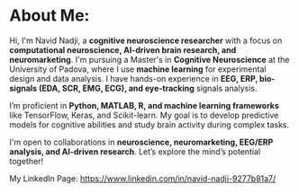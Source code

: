 #  About Me:

Hi, I'm Navid Nadji, a **cognitive neuroscience researcher** with a focus on **computational neuroscience, AI-driven brain research, and neuromarketing**. I'm pursuing a Master's in **Cognitive Neuroscience** at the University of Padova, where I use **machine learning** for experimental design and data analysis.
I have hands-on experience in **EEG, ERP, bio-signals (EDA, SCR, EMG, ECG), and eye-tracking** signals analysis.



I’m proficient in **Python, MATLAB, R, and machine learning frameworks** like TensorFlow, Keras, and Scikit-learn. My goal is to develop predictive models for cognitive abilities and study brain activity during complex tasks.

I'm open to collaborations in **neuroscience, neuromarketing, EEG/ERP analysis, and AI-driven research**. Let’s explore the mind’s potential together!

My LinkedIn Page:  https://www.linkedin.com/in/navid-nadji-9277b81a7/
